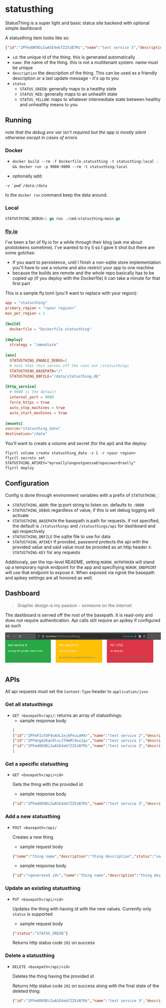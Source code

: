 # statusthing
StatusThing is a super light and basic status site backend with optional simple dashboard

A statusthing item looks like so:

```json
{"id":"2PFmdOK9DiIwASE4ebfZZXzB7Mz","name":"test service 3","description":"my new service","status":"STATUS_YELLOW"}
```

- `id`: the unique id of the thing. this is generated automatically
- `name`: the name of the thing. this is not a multitenant system. name must be unique
- `description` the description of the thing. This can be used as a friendly description or a last update message - it's up to you
- `status`
    - `STATUS_GREEN`: generally maps to a healthy state
    - `STATUS_RED`: generally maps to an unhealth state
    - `STATUS_YELLOW`: maps to whatever intermediate state between healthy and unhealthy means to you

## Running
_note that the debug env var isn't required but the app is mostly silent otherwise except in cases of errors_

### Docker
- `docker build --rm -f Dockerfile.statusthing -t statusthing:local . && docker run -p 9000:9000 --rm -t statusthing:local`

- optionally add:
```
-v `pwd`/data:/data
```

to the `docker run` command keep the data around.

### Local
```go build -o statusthing ./cmd/statusthing/main.go && STATUSTHING_DEBUG=1 ./statusthing
STATUSTHING_DEBUG=1 go run ./cmd/statusthing/main.go
```

### [fly.io](https://fly.io)

I've been a fan of fly.io for a while through their blog (ask me about prototokens sometime).
I've wanted to try it so I gave it shot but there are some gotchas:

- If you want to persistence, until I finish a non-sqlite store implementation you'll have to use a volume and also restrict your app to one machine
- because the builds are remote and the whole repo basically has to be copied up (if you deploy with the Dockerfile) it can take a minute for that first part

This is a sample fly.toml (you'll want to replace with your region):

```toml
app = "statusthing"
primary_region = "<your region>"
max_per_region = 1

[build]
  dockerfile = "Dockerfile.statusthing"

[deploy]
  strategy = "immediate"

[env]
  STATUSTHING_ENABLE_DEBUG=1
  # note that this serves off the root not /statusthings
  STATUSTHING_BASEPATH="/"
  STATUSTHING_DBFILE="/data/statusthing.db"

[http_service]
  # 9000 is the default
  internal_port = 9000
  force_https = true
  auto_stop_machines = true
  auto_start_machines = true

[mounts]
source="statusthing_data"
destination="/data"
```

You'll want to create a volume and secret (for the api) and the deploy:

```
flyctl volume create statusthing_data -s 1 -r <your region>
flyctl secrets set STATUSTHING_APIKEY="myreallylongnotguessablepasswordreally"
flyctl deploy
```


## Configuration
Config is done through environment variables with a prefix of `STATUSTHING_`:

- `STATUSTHING_ADDR`: the ip:port string to listen on. defaults to `:9000`
- `STATUSTHING_DEBUG` regardless of value, if this is set debug logging will activate
- `STATUSTHING_BASEPATH` the basepath is path for requests. if not specified, the default is `/statusthings` and `/statusthings/api` for dashboard and api respectively
- `STATUSTHING_DBFILE` the sqlite file to use for data
- `STATUSTHING_APIKEY` if provided, password protects the api with the provided value and said value must be provided as an http header `X-STATUSTHING-KEY` for any requests

Additionaly, per the top-level README, setting `NGROK_AUTHTOKEN` will stand up a temporary ngrok endpoint for the app and specifiying `NGROK_ENDPOINT` will use that endpoint to expose it.
When exposed via ngrok the basepath and apikey settings are all honored as well.

## Dashboard

> Graphic design is my passion - someone on the internet

The dashboard is served off the root of the basepath. It is read-only and does not require authentication. Api calls still require an apikey if configured as such

![basic dashboard with three squares colored to reflect the status - one green, one yellow and one red](dashboard-screenshot.png)

## APIs
All api requests must set the `Content-Type` header to `application/json`

### Get all statusthings
- `GET <basepath>/api/`: returns an array of statusthings:
    - sample response body
    ```json
    [
    {"id":"2PFmFIufOF9xAUL1ej6PnuLmMXr","name":"test service 2","description":"my new service 2","status":"STATUS_RED"},
    {"id":"2PFmUgm2Kqn9lxcJTHmRl9ux2gv","name":"test service 1","description":"my new service 1","status":"STATUS_GREEN"},
    {"id":"2PFmdOK9DiIwASE4ebfZZXzB7Mz","name":"test service 3","description":"my new service","status":"STATUS_YELLOW"}
    ]
    ```

### Get a specific statusthing
- `GET <basepath>/api/<id>`

    Gets the thing with the provided id

    - sample response body
    ```json
    {"id":"2PFmdOK9DiIwASE4ebfZZXzB7Mz","name":"test service 3","description":"my new service","status":"STATUS_YELLOW"}
    ```
    

### Add a new statusthing
- `POST <basepath>/api/`

    Creates a new thing

    - sample request body
    ```json
    {"name":"thing name","description":"thing description","status":"valid status string"}
    ```

    - sample response body

    ```json
    {"id":"<generated id>","name":"thing name","description":"thing description","status":"valid status string"}
    ```

### Update an existing statusthing
- `PUT <basepath>/api/<id>`

    Updates the thing with having id with the new values. Currently only `status` is supported

    - sample request body
    ```json
    {"status":"STATUS_GREEN"}
    ```

    Returns http status code `202` on success

### Delete a statusthing
- `DELETE <basepath>/api/<id>`
    
    Deletes the thing having the provided id

    Returns http status code `202` on success along with the final state of the deleted thing:
    ```json
    {"id":"2PFmdOK9DiIwASE4ebfZZXzB7Mz","name":"test service 3","description":"my new service","status":"STATUS_RED"}
    ```